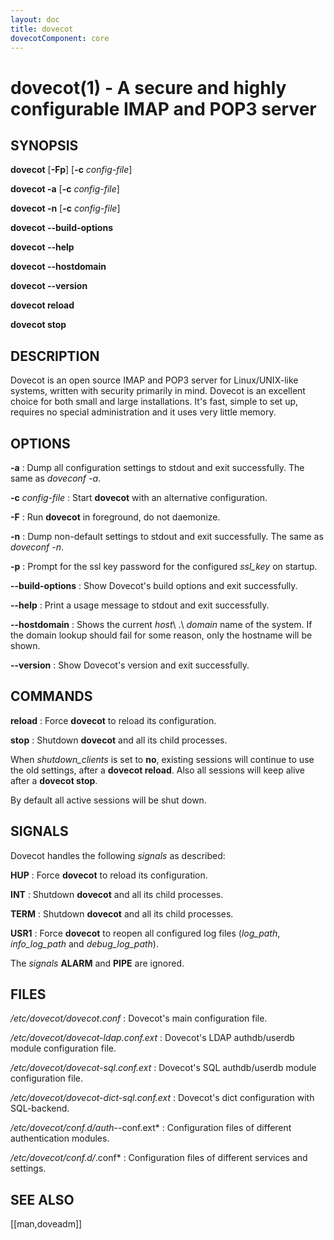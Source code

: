 ```yaml
---
layout: doc
title: dovecot
dovecotComponent: core
---
```


# dovecot(1) - A secure and highly configurable IMAP and POP3 server

## SYNOPSIS

**dovecot** [**-Fp**] [**-c** *config-file*]

**dovecot -a** [**-c** *config-file*]

**dovecot -n** [**-c** *config-file*]

**dovecot -\-build-options**

**dovecot -\-help**

**dovecot -\-hostdomain**

**dovecot -\-version**

**dovecot reload**

**dovecot stop**

## DESCRIPTION

Dovecot is an open source IMAP and POP3 server for Linux/UNIX-like
systems, written with security primarily in mind. Dovecot is an
excellent choice for both small and large installations. It's fast,
simple to set up, requires no special administration and it uses very
little memory.

## OPTIONS

**-a**
:   Dump all configuration settings to stdout and exit successfully. The
    same as *doveconf -a*.

**-c** *config-file*
:   Start **dovecot** with an alternative configuration.

**-F**
:   Run **dovecot** in foreground, do not daemonize.

**-n**
:   Dump non-default settings to stdout and exit successfully. The same
    as *doveconf -n*.

**-p**
:   Prompt for the ssl key password for the configured *ssl_key* on startup.

**-\-build-options**
:   Show Dovecot's build options and exit successfully.

**-\-help**
:   Print a usage message to stdout and exit successfully.

**-\-hostdomain**
:   Shows the current *host*\ .\ *domain* name of the system. If the domain
    lookup should fail for some reason, only the hostname will be shown.

**-\-version**
:   Show Dovecot's version and exit successfully.

## COMMANDS

**reload**
:   Force **dovecot** to reload its configuration.

**stop**
:   Shutdown **dovecot** and all its child processes.

When *shutdown_clients* is set to **no**, existing sessions will
continue to use the old settings, after a **dovecot reload**. Also all
sessions will keep alive after a **dovecot stop**.

By default all active sessions will be shut down.

## SIGNALS

Dovecot handles the following *signals* as described:

**HUP**
:   Force **dovecot** to reload its configuration.

**INT**
:   Shutdown **dovecot** and all its child processes.

**TERM**
:   Shutdown **dovecot** and all its child processes.

**USR1**
:   Force **dovecot** to reopen all configured log files (*log_path*,
    *info_log_path* and *debug_log_path*).

The *signals* **ALARM** and **PIPE** are ignored.

## FILES

*/etc/dovecot/dovecot.conf*
:   Dovecot's main configuration file.

*/etc/dovecot/dovecot-ldap.conf.ext*
:   Dovecot's LDAP authdb/userdb module configuration file.

*/etc/dovecot/dovecot-sql.conf.ext*
:   Dovecot's SQL authdb/userdb module configuration file.

*/etc/dovecot/dovecot-dict-sql.conf.ext*
:   Dovecot's dict configuration with SQL-backend.

*/etc/dovecot/conf.d/auth-*-conf.ext*
:   Configuration files of different authentication modules.

*/etc/dovecot/conf.d/*.conf*
:   Configuration files of different services and settings.

<!-- @include: reporting-bugs.inc -->

## SEE ALSO

[[man,doveadm]]
